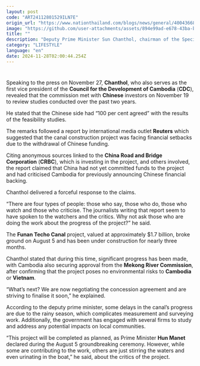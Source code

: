 ```yaml
---
layout: post
code: "ART24112801529ILN7E"
origin_url: "https://www.nationthailand.com/blogs/news/general/40043668"
image: "https://github.com/user-attachments/assets/894e99ad-e678-43ba-bcb5-15ba3c0e7bef"
title: ""
description: "Deputy Prime Minister Sun Chanthol, chairman of the Special Commission on the Funan Techo Canal construction project, has confirmed that the project remains on track, brushing off international media reports that allege delays caused by financial issues on China’s part."
category: "LIFESTYLE"
language: "en"
date: 2024-11-28T02:00:44.254Z
---
```


# 









Speaking to the press on November 27, **Chanthol**, who also serves as the first vice president of the **Council for the Development of Cambodia** (**CDC**), revealed that the commission met with **Chinese** investors on November 19 to review studies conducted over the past two years.

He stated that the Chinese side had “100 per cent agreed” with the results of the feasibility studies.

The remarks followed a report by international media outlet **Reuters** which suggested that the canal construction project was facing financial setbacks due to the withdrawal of Chinese funding.

Citing anonymous sources linked to the **China Road and Bridge Corporation** (**CRBC**), which is investing in the project, and others involved, the report claimed that China had not yet committed funds to the project and had criticised Cambodia for previously announcing Chinese financial backing.

Chanthol delivered a forceful response to the claims.

“There are four types of people: those who say, those who do, those who watch and those who criticise. The journalists writing that report seem to have spoken to the watchers and the critics. Why not ask those who are doing the work about the progress of the project?” he said.

The **Funan Techo Canal** project, valued at approximately $1.7 billion, broke ground on August 5 and has been under construction for nearly three months.

Chanthol stated that during this time, significant progress has been made, with Cambodia also securing approval from the **Mekong River Commission**, after confirming that the project poses no environmental risks to **Cambodia** or **Vietnam**.

“What’s next? We are now negotiating the concession agreement and are striving to finalise it soon,” he explained.

According to the deputy prime minister, some delays in the canal’s progress are due to the rainy season, which complicates measurement and surveying work. Additionally, the government has engaged with several firms to study and address any potential impacts on local communities.

“This project will be completed as planned, as Prime Minister **Hun Manet** declared during the August 5 groundbreaking ceremony. However, while some are contributing to the work, others are just stirring the waters and even urinating in the boat,” he said, about the critics of the project.